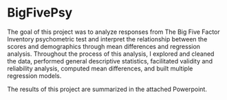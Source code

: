 # BigFivePsy
The goal of this project was to analyze responses from The Big Five Factor Inventory psychometric test and interpret the relationship between the scores and demographics
through mean differences and regression analysis. Throughout the process of this analysis, I explored and cleaned the data, performed general descriptive statistics, facilitated validity and reliability analysis, computed mean differences, and built multiple regression models.

The results of this project are summarized in the attached Powerpoint.
